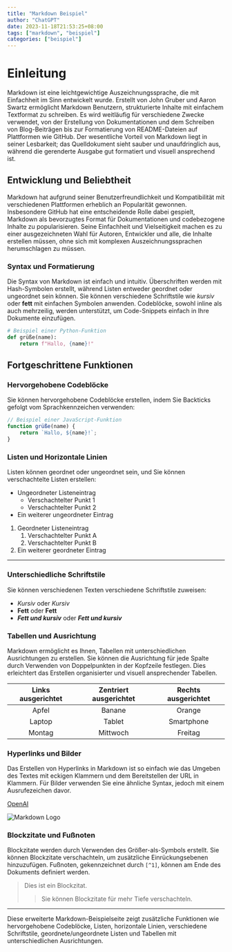 ```yaml
---
title: "Markdown Beispiel"
author: "ChatGPT"
date: 2023-11-18T21:53:25+08:00
tags: ["markdown", "beispiel"]
categories: ["beispiel"]
---
```


# Einleitung

Markdown ist eine leichtgewichtige Auszeichnungssprache, die mit Einfachheit im Sinn entwickelt wurde. Erstellt von John Gruber und Aaron Swartz ermöglicht Markdown Benutzern, strukturierte Inhalte mit einfachem Textformat zu schreiben. Es wird weitläufig für verschiedene Zwecke verwendet, von der Erstellung von Dokumentationen und dem Schreiben von Blog-Beiträgen bis zur Formatierung von README-Dateien auf Plattformen wie GitHub. Der wesentliche Vorteil von Markdown liegt in seiner Lesbarkeit; das Quelldokument sieht sauber und unaufdringlich aus, während die gerenderte Ausgabe gut formatiert und visuell ansprechend ist.

## Entwicklung und Beliebtheit

Markdown hat aufgrund seiner Benutzerfreundlichkeit und Kompatibilität mit verschiedenen Plattformen erheblich an Popularität gewonnen. Insbesondere GitHub hat eine entscheidende Rolle dabei gespielt, Markdown als bevorzugtes Format für Dokumentationen und codebezogene Inhalte zu popularisieren. Seine Einfachheit und Vielseitigkeit machen es zu einer ausgezeichneten Wahl für Autoren, Entwickler und alle, die Inhalte erstellen müssen, ohne sich mit komplexen Auszeichnungssprachen herumschlagen zu müssen.

### Syntax und Formatierung

Die Syntax von Markdown ist einfach und intuitiv. Überschriften werden mit Hash-Symbolen erstellt, während Listen entweder geordnet oder ungeordnet sein können. Sie können verschiedene Schriftstile wie *kursiv* oder **fett** mit einfachen Symbolen anwenden. Codeblöcke, sowohl inline als auch mehrzeilig, werden unterstützt, um Code-Snippets einfach in Ihre Dokumente einzufügen.

```python
# Beispiel einer Python-Funktion
def grüße(name):
    return f"Hallo, {name}!"
```

## Fortgeschrittene Funktionen

### Hervorgehobene Codeblöcke

Sie können hervorgehobene Codeblöcke erstellen, indem Sie Backticks gefolgt vom Sprachkennzeichen verwenden:

```javascript
// Beispiel einer JavaScript-Funktion
function grüße(name) {
    return `Hallo, ${name}!`;
}
```

### Listen und Horizontale Linien

Listen können geordnet oder ungeordnet sein, und Sie können verschachtelte Listen erstellen:

- Ungeordneter Listeneintrag
  - Verschachtelter Punkt 1
  - Verschachtelter Punkt 2
- Ein weiterer ungeordneter Eintrag

1. Geordneter Listeneintrag
   1. Verschachtelter Punkt A
   2. Verschachtelter Punkt B
2. Ein weiterer geordneter Eintrag

---

### Unterschiedliche Schriftstile

Sie können verschiedenen Texten verschiedene Schriftstile zuweisen:

- *Kursiv* oder *Kursiv*
- **Fett** oder **Fett**
- ***Fett und kursiv*** oder ***Fett und kursiv***

### Tabellen und Ausrichtung

Markdown ermöglicht es Ihnen, Tabellen mit unterschiedlichen Ausrichtungen zu erstellen. Sie können die Ausrichtung für jede Spalte durch Verwenden von Doppelpunkten in der Kopfzeile festlegen. Dies erleichtert das Erstellen organisierter und visuell ansprechender Tabellen.

| Links ausgerichtet | Zentriert ausgerichtet | Rechts ausgerichtet |
|:-------------------:|:----------------------:|:-------------------:|
| Apfel              | Banane                | Orange              |
| Laptop             | Tablet                | Smartphone          |
| Montag             | Mittwoch               | Freitag             |

### Hyperlinks und Bilder

Das Erstellen von Hyperlinks in Markdown ist so einfach wie das Umgeben des Textes mit eckigen Klammern und dem Bereitstellen der URL in Klammern. Für Bilder verwenden Sie eine ähnliche Syntax, jedoch mit einem Ausrufezeichen davor.

[OpenAI](https://www.openai.com/)

![Markdown Logo](https://markdown-here.com/img/icon256.png)

### Blockzitate und Fußnoten

Blockzitate werden durch Verwenden des Größer-als-Symbols erstellt. Sie können Blockzitate verschachteln, um zusätzliche Einrückungsebenen hinzuzufügen. Fußnoten, gekennzeichnet durch `[^1]`, können am Ende des Dokuments definiert werden.

> Dies ist ein Blockzitat.
>> Sie können Blockzitate für mehr Tiefe verschachteln.


---

Diese erweiterte Markdown-Beispielseite zeigt zusätzliche Funktionen wie hervorgehobene Codeblöcke, Listen, horizontale Linien, verschiedene Schriftstile, geordnete/ungeordnete Listen und Tabellen mit unterschiedlichen Ausrichtungen.
